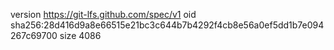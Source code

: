 version https://git-lfs.github.com/spec/v1
oid sha256:28d416d9a8e66515e21bc3c644b7b4292f4cb8e56a0ef5dd1b7e094267c69700
size 4086
